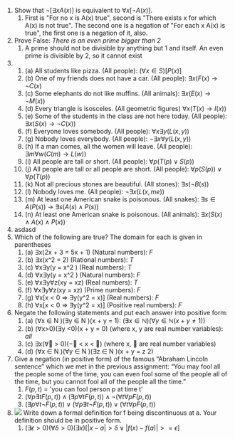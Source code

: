 1. Show that $¬[∃xA(x)]$ is equivalent to $∀x[¬A(x)]$.
	1. First is "For no x is A(x) true", second is "There exists x for which A(x) is not true". The second one is a negation of "For each x A(x) is true", the first one is a negation of it, also.
2. Prove False: *There is an even prime bigger than 2*
	1. A prime should not be divisible by anything but 1 and itself. An even prime is divisible by 2, so it cannot exist
3. 
	1. (a) All students like pizza. (All people): $(\forall x \in S) \left[ P(x) \right]$
	2. (b) One of my friends does not have a car. (All people): $\exists x (F(x) \rightarrow \neg C(x)$
	3. (c) Some elephants do not like muffins. (All animals): $\exists x(E(x) \to \neg M(x))$
	4. (d) Every triangle is isosceles. (All geometric figures) $\forall x (T(x) \to I(x))$
	5. (e) Some of the students in the class are not here today. (All people): $\exists x (S(x) \to \neg C(x))$
	6. (f) Everyone loves somebody. (All people): $\forall x \exists y (L(x, y))$
	7. (g) Nobody loves everybody. (All people): $\neg \exists x \forall y (L(x, y))$
	8. (h) If a man comes, all the women will leave. (All people): $\exists m \forall w (C(m) \to L(w))$
	9. (i) All people are tall or short. (All people): $\forall p (T(p) \lor S(p))$
	10. (j) All people are tall or all people are short. (All people): $\forall p (S(p)) \lor \forall p (T(p))$
	11. (k) Not all precious stones are beautiful. (All stones): $\exists s (\neg B(s))$
	12. (l) Nobody loves me. (All people): $\neg \exists x (L(x, me))$
	13. (m) At least one American snake is poisonous. (All snakes): $\exists s \in A (P(s))$ -> $\exists s (A(s) \land P(s))$
	14. (n) At least one American snake is poisonous. (All animals): $\exists x (S(x) \land A(x) \land P(x))$
4. asdasd
5. Which of the following are true? The domain for each is given in parentheses
	1. (a) ∃x(2x + 3 = 5x + 1) (Natural numbers): $F$
	2. (b) ∃x(x^2 = 2) (Rational numbers): $T$
	3. (c) ∀x∃y(y = x^2 ) (Real numbers): $T$
	4. (d) ∀x∃y(y = x^2 ) (Natural numbers): $F$
	5. (e) ∀x∃y∀z(xy = xz) (Real numbers): $T$
	6. (f) ∀x∃y∀z(xy = xz) (Prime numbers): $F$
	7. (g) ∀x[x < 0 ⇒ ∃y(y^2 = x)] (Real numbers): $F$
	8. (h) ∀x[x < 0 ⇒ ∃y(y^2 = x)] (Positive real numbers): $F$
6. Negate the following statements and put each answer into positive form: 
	1. (a) (∀x ∈ N )(∃y ∈ N )(x + y = 1): $(\exists x \in \mathbb{N})(\forall y \in \mathbb{N}(x+y \neq 1))$
	2. (b) (∀x>0)(∃y <0)(x + y = 0) (where x, y are real number variables): $all$
	3. (c) ∃x(∀ > 0)(− < x < ) (where x,  are real number variables) 
	4. (d) (∀x ∈ N )(∀y ∈ N )(∃z ∈ N )(x + y = z 2)
7. Give a negation (in positive form) of the famous “Abraham Lincoln sentence” which we met in the previous assignment: “You may fool all the people some of the time, you can even fool some of the people all of the time, but you cannot fool all of the people all the time.”
	1. $F(p, t)$ = 'you can fool person p at time t'
	2. $(\forall p \exists t F(p,t)) \land (\exists p \forall t F(p, t)) \land \neg (\forall t \forall p F(p,t))$
	3. $(\exists p \forall t \neg F(p,t)) \lor (\forall p \exists t \neg F(p, t)) \lor (\forall t \forall p F(p,t))$
8. ![](https://i.imgur.com/UtDLcSC.png)
   Write down a formal definition for f being discontinuous at a. Your definition should be in positive form.
	1. $(\exists \epsilon > 0)(\forall \delta > 0)(\exists x) \left[ |x-a|>\delta \lor |f(x)-f(a)| >= \epsilon \right]$
